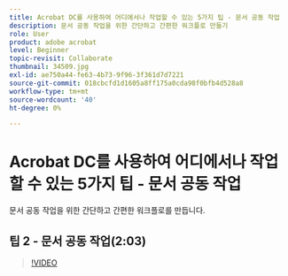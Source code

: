 ```yaml
---
title: Acrobat DC를 사용하여 어디에서나 작업할 수 있는 5가지 팁 - 문서 공동 작업
description: 문서 공동 작업을 위한 간단하고 간편한 워크플로 만들기
role: User
product: adobe acrobat
level: Beginner
topic-revisit: Collaborate
thumbnail: 34509.jpg
exl-id: ae750a44-fe63-4b73-9f96-3f361d7d7221
source-git-commit: 018cbcfd1d1605a8ff175a0cda98f0bfb4d528a8
workflow-type: tm+mt
source-wordcount: '40'
ht-degree: 0%

---
```


# Acrobat DC를 사용하여 어디에서나 작업할 수 있는 5가지 팁 - 문서 공동 작업

문서 공동 작업을 위한 간단하고 간편한 워크플로를 만듭니다.

## 팁 2 - 문서 공동 작업(2:03)

>[!VIDEO](https://video.tv.adobe.com/v/34509)
